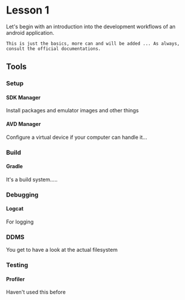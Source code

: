 # Lesson 1
Let's begin with an introduction into the development workflows of an android application. 

    This is just the basics, more can and will be added ... As always, consult the official documentations. 

## Tools
### Setup 

#### SDK Manager
Install packages and emulator images and other things 
#### AVD Manager
Configure a virtual device if your computer can handle it...

### Build

#### Gradle
It's a build system.....

### Debugging 

#### Logcat
For logging


### DDMS
You get to have a look at the actual filesystem

### Testing

#### Profiler
Haven't used this before



